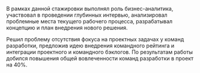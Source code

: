 В рамках данной стажировки выполнял роль бизнес-аналитика, участвовал в проведении глубинных интервью, анализировал проблемные места текущего рабочего процесса, разрабатывал концепцию и план внедрения нового решения. 

Решил проблему отсутствия фокуса на проектных задачах у команд разработки, предложив идею внедрения командного рейтинга и интеграции проектного и командного бэклогов. По результатам работы добился повышения общей вовлеченности команд разработки в проект на 40%.
